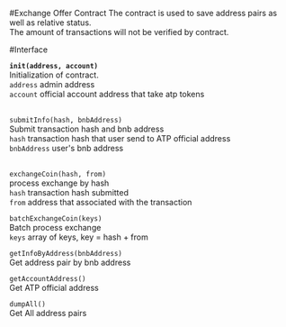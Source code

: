 #Exchange Offer Contract
The contract is used to save address pairs as well as relative status.<br/>
The amount of transactions will not be verified by contract.

#Interface

**```init(address, account)```**<br/>
Initialization of contract. <br/>
`address` admin address <br/>
`account` official account address that take atp tokens <br/>
<br/>

`submitInfo(hash, bnbAddress)`<br/>
Submit transaction hash and bnb address<br/>
`hash` transaction hash that user send to ATP official address <br/>
`bnbAddress` user's bnb address<br/>
<br/>

`exchangeCoin(hash, from)` <br/>
process exchange by hash <br/>
`hash` transaction hash submitted <br/>
`from` address that associated with the transaction

`batchExchangeCoin(keys)` <br/>
Batch process exchange <br/>
`keys` array of keys, key = hash + from

`getInfoByAddress(bnbAddress)`<br/>
Get address pair by bnb address<br/>

`getAccountAddress()`<br/>
Get ATP official address

`dumpAll()`<br/>
Get All address pairs




